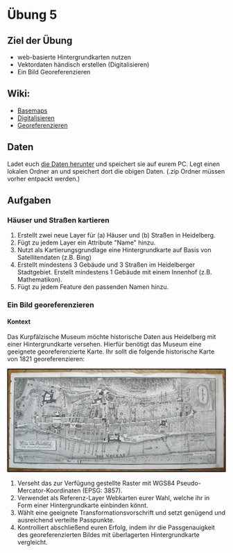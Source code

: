 # Übung 5
## Ziel der Übung
* web-basierte Hintergrundkarten nutzen
* Vektordaten händisch erstellen (Digitalisieren)
* Ein Bild Georeferenzieren


## Wiki:
* [Basemaps](https://courses.gistools.geog.uni-heidelberg.de/giscience/gis-einfuehrung/wikis/qgis-Basemaps)
* [Digitalisieren](https://courses.gistools.geog.uni-heidelberg.de/giscience/gis-einfuehrung/wikis/qgis-Digitalisierung)
* [Georeferenzieren](https://courses.gistools.geog.uni-heidelberg.de/giscience/gis-einfuehrung/wikis/qgis-Georeferenzierung)


## Daten
Ladet euch [die Daten herunter](exercise_05_data.zip) und speichert sie auf eurem PC. Legt einen lokalen Ordner an und speichert dort die obigen Daten. (.zip Ordner müssen vorher entpackt werden.)


## Aufgaben
### Häuser und Straßen kartieren

1. Erstellt zwei neue Layer für (a) Häuser und (b) Straßen in Heidelberg.
2. Fügt zu jedem Layer ein Attribute "Name" hinzu.
3. Nutzt als Kartierungsgrundlage eine Hintergrundkarte auf Basis von Satellitendaten (z.B. Bing)
4. Erstellt mindestens 3 Gebäude und 3 Straßen im Heidelberger Stadtgebiet. Erstellt mindestens 1 Gebäude mit einem Innenhof (z.B. Mathematikon).
5. Fügt zu jedem Feature den passenden Namen hinzu.


### Ein Bild georeferenzieren
#### Kontext
Das Kurpfälzische Museum möchte historische Daten aus Heidelberg mit einer Hintergrundkarte versehen. Hierfür benötigt das Museum eine geeignete georeferenzierte Karte. Ihr sollt die folgende historische Karte von 1821 georeferenzieren:

![Heidelberg_1821](Heidelberg_1821.jpg)

1. Verseht das zur Verfügung gestellte Raster mit WGS84 Pseudo-Mercator-Koordinaten (EPSG: 3857).
2. Verwendet als Referenz-Layer Webkarten eurer Wahl, welche ihr in Form einer Hintergrundkarte einbinden könnt.
3. Wählt eine geeignete Transformationsvorschrift und setzt genügend und ausreichend verteilte Passpunkte.
4. Kontrolliert abschließend euren Erfolg, indem ihr die Passgenauigkeit des georeferenzierten Bildes mit überlagerten Hintergrundkarte vergleicht.
